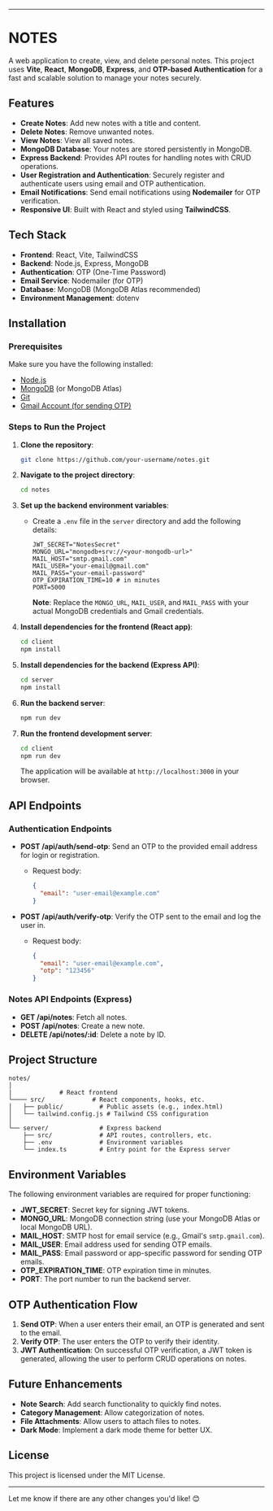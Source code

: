 
---

# NOTES

A web application to create, view, and delete personal notes. This project uses **Vite**, **React**, **MongoDB**, **Express**, and **OTP-based Authentication** for a fast and scalable solution to manage your notes securely.

## Features

- **Create Notes**: Add new notes with a title and content.
- **Delete Notes**: Remove unwanted notes.
- **View Notes**: View all saved notes.
- **MongoDB Database**: Your notes are stored persistently in MongoDB.
- **Express Backend**: Provides API routes for handling notes with CRUD operations.
- **User Registration and Authentication**: Securely register and authenticate users using email and OTP authentication.
- **Email Notifications**: Send email notifications using **Nodemailer** for OTP verification.
- **Responsive UI**: Built with React and styled using **TailwindCSS**.

## Tech Stack

- **Frontend**: React, Vite, TailwindCSS
- **Backend**: Node.js, Express, MongoDB
- **Authentication**: OTP (One-Time Password)
- **Email Service**: Nodemailer (for OTP)
- **Database**: MongoDB (MongoDB Atlas recommended)
- **Environment Management**: dotenv

## Installation

### Prerequisites

Make sure you have the following installed:

- [Node.js](https://nodejs.org/)
- [MongoDB](https://www.mongodb.com/try/download/community) (or MongoDB Atlas)
- [Git](https://git-scm.com/)
- [Gmail Account (for sending OTP)](https://www.google.com/gmail/)

### Steps to Run the Project

1. **Clone the repository**:

   ```bash
   git clone https://github.com/your-username/notes.git
   ```

2. **Navigate to the project directory**:

   ```bash
   cd notes
   ```

3. **Set up the backend environment variables**:

   - Create a `.env` file in the `server` directory and add the following details:

     ```
     JWT_SECRET="NotesSecret"
     MONGO_URL="mongodb+srv://<your-mongodb-url>"
     MAIL_HOST="smtp.gmail.com"
     MAIL_USER="your-email@gmail.com"
     MAIL_PASS="your-email-password"
     OTP_EXPIRATION_TIME=10 # in minutes
     PORT=5000
     ```

     **Note**: Replace the `MONGO_URL`, `MAIL_USER`, and `MAIL_PASS` with your actual MongoDB credentials and Gmail credentials.

4. **Install dependencies for the frontend (React app)**:

   ```bash
   cd client
   npm install
   ```

5. **Install dependencies for the backend (Express API)**:

   ```bash
   cd server
   npm install
   ```

6. **Run the backend server**:

   ```bash
   npm run dev
   ```

7. **Run the frontend development server**:

   ```bash
   cd client
   npm run dev
   ```

   The application will be available at `http://localhost:3000` in your browser.

## API Endpoints

### Authentication Endpoints

- **POST /api/auth/send-otp**: Send an OTP to the provided email address for login or registration.

  - Request body:
    ```json
    {
      "email": "user-email@example.com"
    }
    ```

- **POST /api/auth/verify-otp**: Verify the OTP sent to the email and log the user in.
  - Request body:
    ```json
    {
      "email": "user-email@example.com",
      "otp": "123456"
    }
    ```

### Notes API Endpoints (Express)

- **GET /api/notes**: Fetch all notes.
- **POST /api/notes**: Create a new note.
- **DELETE /api/notes/:id**: Delete a note by ID.

## Project Structure

```
notes/
│
|             # React frontend
└──── src/             # React components, hooks, etc.
│   ├── public/          # Public assets (e.g., index.html)
│   └── tailwind.config.js # Tailwind CSS configuration
│
└── server/              # Express backend
    ├── src/             # API routes, controllers, etc.
    ├── .env             # Environment variables
    └── index.ts         # Entry point for the Express server
```

## Environment Variables

The following environment variables are required for proper functioning:

- **JWT_SECRET**: Secret key for signing JWT tokens.
- **MONGO_URL**: MongoDB connection string (use your MongoDB Atlas or local MongoDB URL).
- **MAIL_HOST**: SMTP host for email service (e.g., Gmail's `smtp.gmail.com`).
- **MAIL_USER**: Email address used for sending OTP emails.
- **MAIL_PASS**: Email password or app-specific password for sending OTP emails.
- **OTP_EXPIRATION_TIME**: OTP expiration time in minutes.
- **PORT**: The port number to run the backend server.

## OTP Authentication Flow

1. **Send OTP**: When a user enters their email, an OTP is generated and sent to the email.
2. **Verify OTP**: The user enters the OTP to verify their identity.
3. **JWT Authentication**: On successful OTP verification, a JWT token is generated, allowing the user to perform CRUD operations on notes.

## Future Enhancements

- **Note Search**: Add search functionality to quickly find notes.
- **Category Management**: Allow categorization of notes.
- **File Attachments**: Allow users to attach files to notes.
- **Dark Mode**: Implement a dark mode theme for better UX.

## License

This project is licensed under the MIT License.

---

Let me know if there are any other changes you'd like! 😊
